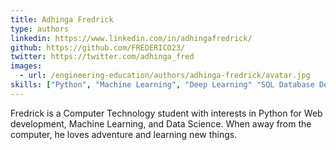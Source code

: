 ```yaml
---
title: Adhinga Fredrick
type: authors
linkedin: https://www.linkedin.com/in/adhingafredrick/
github: https://github.com/FREDERICO23/
twitter: https://twitter.com/adhinga_fred
images:
  - url: /engineering-education/authors/adhinga-fredrick/avatar.jpg 
skills: ["Python", "Machine Learning", "Deep Learning" "SQL Database Development", "Data Analysis", "Data Visualization", "Flask and Django Backend Development", "Microsoft Excell"]  
---
```

Fredrick is a Computer Technology student with interests in Python for Web development, Machine Learning, and Data Science. When away from the computer, he loves adventure and learning new things. 
